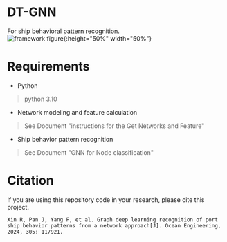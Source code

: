 # DT-GNN
For ship behavioral pattern recognition.  
![framework figure](https://github.com/destiny1103/DT-GNN/assets/127482560/4a36c3a5-3920-419b-a00f-efe79172c4be){:height="50%" width="50%"}  

# Requirements
* Python
>python 3.10
* Network modeling and feature calculation
>See Document "instructions for the Get Networks and Feature"
* Ship behavior pattern recognition
>See Document "GNN for Node classification"

# Citation
If you are using this repository code in your research, please cite this project.
```copy
Xin R, Pan J, Yang F, et al. Graph deep learning recognition of port ship behavior patterns from a network approach[J]. Ocean Engineering, 2024, 305: 117921.
```


